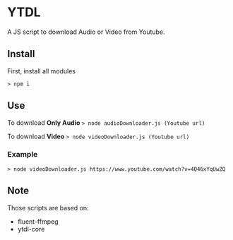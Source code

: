 # YTDL

A JS script to download Audio or Video from Youtube.

## Install

First, install all modules

`> npm i`

## Use

To download **Only Audio**
`> node audioDownloader.js (Youtube url)`

To download **Video**
`> node videoDownloader.js (Youtube url)`

### Example

`> node videoDownloader.js https://www.youtube.com/watch?v=4Q46xYqUwZQ`

## Note

Those scripts are based on:

- fluent-ffmpeg
- ytdl-core
